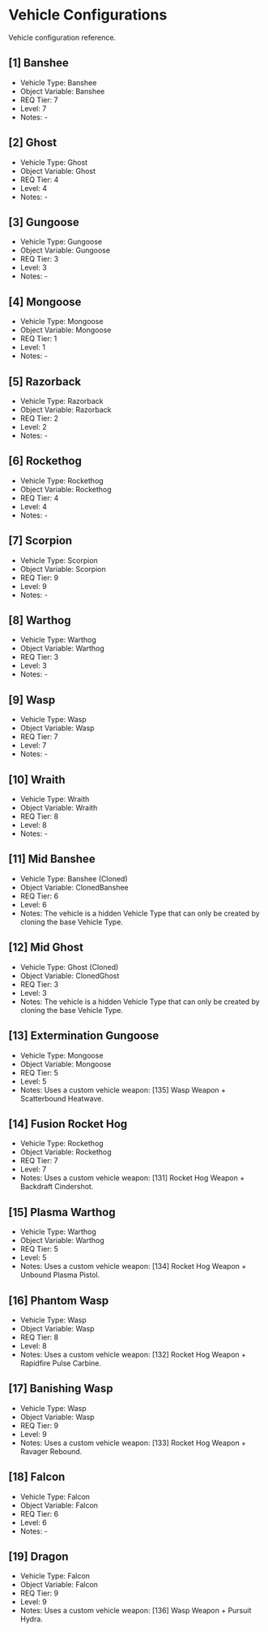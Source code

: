 # Vehicle Configurations

Vehicle configuration reference.

<!--
## [#] Vehicle Name
- Vehicle Type: Vehicle Type
- Object Variable: Variable Name
- REQ Tier: #
- Level: #
- Notes: -
-->

## [1] Banshee
- Vehicle Type: Banshee
- Object Variable: Banshee
- REQ Tier: 7
- Level: 7
- Notes: -

## [2] Ghost
- Vehicle Type: Ghost
- Object Variable: Ghost
- REQ Tier: 4
- Level: 4
- Notes: -

## [3] Gungoose
- Vehicle Type: Gungoose
- Object Variable: Gungoose
- REQ Tier: 3
- Level: 3
- Notes: -

## [4] Mongoose
- Vehicle Type: Mongoose
- Object Variable: Mongoose
- REQ Tier: 1
- Level: 1
- Notes: -

## [5] Razorback
- Vehicle Type: Razorback
- Object Variable: Razorback
- REQ Tier: 2
- Level: 2
- Notes: -

## [6] Rockethog
- Vehicle Type: Rockethog
- Object Variable: Rockethog
- REQ Tier: 4
- Level: 4
- Notes: -

## [7] Scorpion
- Vehicle Type: Scorpion
- Object Variable: Scorpion
- REQ Tier: 9
- Level: 9
- Notes: -

## [8] Warthog
- Vehicle Type: Warthog
- Object Variable: Warthog
- REQ Tier: 3
- Level: 3
- Notes: -

## [9] Wasp
- Vehicle Type: Wasp
- Object Variable: Wasp
- REQ Tier: 7
- Level: 7
- Notes: -

## [10] Wraith
- Vehicle Type: Wraith
- Object Variable: Wraith
- REQ Tier: 8
- Level: 8
- Notes: -

## [11] Mid Banshee
- Vehicle Type: Banshee (Cloned)
- Object Variable: ClonedBanshee
- REQ Tier: 6
- Level: 6
- Notes: The vehicle is a hidden Vehicle Type that can only be created by cloning the base Vehicle Type.

## [12] Mid Ghost
- Vehicle Type: Ghost (Cloned)
- Object Variable: ClonedGhost
- REQ Tier: 3
- Level: 3
- Notes: The vehicle is a hidden Vehicle Type that can only be created by cloning the base Vehicle Type.

## [13] Extermination Gungoose
- Vehicle Type: Mongoose
- Object Variable: Mongoose
- REQ Tier: 5
- Level: 5
- Notes: Uses a custom vehicle weapon: [135] Wasp Weapon + Scatterbound Heatwave.

## [14] Fusion Rocket Hog
- Vehicle Type: Rockethog
- Object Variable: Rockethog
- REQ Tier: 7
- Level: 7
- Notes: Uses a custom vehicle weapon: [131] Rocket Hog Weapon + Backdraft Cindershot.

## [15] Plasma Warthog
- Vehicle Type: Warthog
- Object Variable: Warthog
- REQ Tier: 5
- Level: 5
- Notes: Uses a custom vehicle weapon: [134] Rocket Hog Weapon + Unbound Plasma Pistol.

## [16] Phantom Wasp
- Vehicle Type: Wasp
- Object Variable: Wasp
- REQ Tier: 8
- Level: 8
- Notes: Uses a custom vehicle weapon: [132] Rocket Hog Weapon + Rapidfire Pulse Carbine.

## [17] Banishing Wasp
- Vehicle Type: Wasp
- Object Variable: Wasp
- REQ Tier: 9
- Level: 9
- Notes: Uses a custom vehicle weapon: [133] Rocket Hog Weapon + Ravager Rebound.

## [18] Falcon
- Vehicle Type: Falcon
- Object Variable: Falcon
- REQ Tier: 6
- Level: 6
- Notes: -

## [19] Dragon
- Vehicle Type: Falcon
- Object Variable: Falcon
- REQ Tier: 9
- Level: 9
- Notes: Uses a custom vehicle weapon: [136] Wasp Weapon + Pursuit Hydra.
